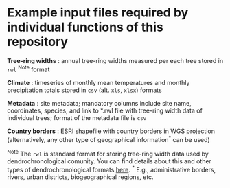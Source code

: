 # Example input files required by individual functions of this repository

**Tree-ring widths** : annual tree-ring widths measured per each tree stored in `rwl` <sup>Note</sup> format

**Climate** : timeseries of monthly mean temperatures and monthly precipitation totals stored in `csv` (alt. `xls`, `xlsx`) formats

**Metadata** : site metadata; mandatory columns include site name, coordinates, species, and link to *.rwl file with tree-ring width data of individual trees; format of the metadata file is `csv`

**Country borders** : ESRI shapefile with country borders in WGS projection (alternatively, any other type of geographical information<sup>*</sup> can be used)

<sup>Note</sup> The `rwl` is standard format for storing tree-ring width data used by dendrochronological comunity. You can find details about this and other types of dendrochronological formats [here](https://www.treeringsociety.org/resources/SOM/Brewer_Murphy_SupplementaryMaterial.pdf).
<sup>*</sup> E.g., administrative borders, rivers, urban districts, biogeographical regions, etc.
